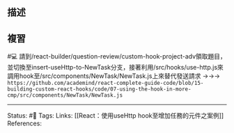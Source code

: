 ## 描述

## 複習
#💻 請到/react-builder/question-review/custom-hook-project-adv領取題目，並切換至insert-useHttp-to-NewTask分支，接著利用/src/hooks/use-http.js來調用hook至/src/components/NewTask/NewTask.js上來替代發送請求 ->->-> `https://github.com/academind/react-complete-guide-code/blob/15-building-custom-react-hooks/code/07-using-the-hook-in-more-cmp/src/components/NewTask/NewTask.js`
<!--SR:!2023-11-17,275,270-->


---
Status: #🌱 
Tags:
Links:
[[React：使用useHttp hook至增加任務的元件之案例]]
References: